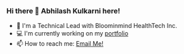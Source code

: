 ### Hi there 👋 Abhilash Kulkarni here!

<!--
**abhilashkulkarniofficial/abhilashkulkarniofficial** is a ✨ _special_ ✨ repository because its `README.md` (this file) appears on your GitHub profile.

Here are some ideas to get you started:

- 🔭 I’m currently working on ...
- 🌱 I’m currently learning ...
- 👯 I’m looking to collaborate on ...
- 🤔 I’m looking for help with ...
- 💬 Ask me about ...
- 📫 How to reach me: ...
- 😄 Pronouns: ...
- ⚡ Fun fact: ...
-->

- 🔭  I'm a Technical Lead with Bloominmind HealthTech Inc.
- 💻  I'm currently working on my [portfolio](https://abhilashkulkarniofficial.github.io/abhilash-kulkarni/)
- 📫  How to reach me: [Email Me!](mailto:abhilashkulkarniofficial@gmail.com?subject=[GitHub]%20Hi%20There) 

  
     
  
 
  
   
